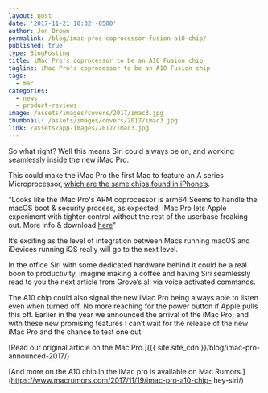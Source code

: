 ```yaml
---
layout: post
date: '2017-11-21 10:32 -0500'
author: Jon Brown
permalink: /blog/imac-pros-coprocessor-fusion-a10-chip/
published: true
type: BlogPosting
title: iMac Pro's coprocessor to be an A10 Fusion chip
tagline: iMac Pro's coprocessor to be an A10 Fusion chip
tags:
  - mac
categories:
  - news
  - product-reviews
image: /assets/images/covers/2017/imac3.jpg
thumbnail: /assets/images/covers/2017/imac3.jpg
link: /assets/app-images/2017/imac3.jpg
---
```

So what right? Well this means Siri could always be on, and working seamlessly
inside the new iMac Pro.

This could make the iMac Pro the first Mac to feature an A series Microprocessor,
[which are the same chips found in iPhone’s](https://twitter.com/stroughtonsmith/status/931998054449893376).

"Looks like the iMac Pro's ARM coprocessor is arm64 Seems to handle the
macOS boot & security process, as expected; iMac Pro lets Apple experiment with
tighter control without the rest of the userbase freaking out. More info & download
[here](https://newosxbook.com/articles/BridgeOS.html)"

It’s exciting as the level of integration between Macs running macOS and iDevices
running iOS really will go to the next level.

In the office Siri with some dedicated hardware behind it could be a real boon to
productivity, imagine making a coffee and having Siri seamlessly read to you the next
article from Grove’s all via voice activated commands.

The A10 chip could also signal the new iMac Pro being always able to listen even
when turned off. No more reaching for the power button if Apple pulls this off.
Earlier in the year we announced the arrival of the iMac Pro; and with these new
promising features I can’t wait for the release of the new iMac Pro and the chance to
test one out.

[Read our original article on the Mac Pro.]({{ site.site_cdn }}/blog/imac-pro-announced-2017/)

[And more on the A10 chip in the iMac pro is available on Mac Rumors.](https://www.macrumors.com/2017/11/19/imac-pro-a10-chip- hey-siri/)
